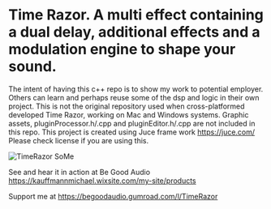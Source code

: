 

# Time Razor. A multi effect containing a dual delay, additional effects and a modulation engine to shape your sound.

The intent of having this c++ repo is to show my work to potential employer. Others can learn and perhaps reuse some of the dsp and logic in their own project. 
This is not the original repository used when cross-platformed developed Time Razor, working on Mac and Windows  systems. 
Graphic assets, pluginProcessor.h/.cpp and pluginEditor.h/.cpp are not included in this repo. 
This project is created using Juce frame work https://juce.com/ Please check license if you are using this.  







![TimeRazor SoMe](https://github.com/kauffmann/Dual-Delay-MFX/assets/960864/aedef7e8-fe8a-45a2-a633-79ec99c7cbdd)









See and hear it in action at Be Good Audio   https://kauffmannmichael.wixsite.com/my-site/products

Support me at https://begoodaudio.gumroad.com/l/TimeRazor


